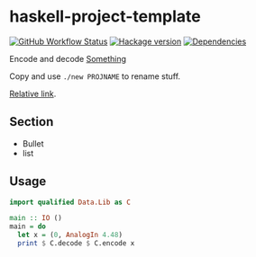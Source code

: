 # haskell-project-template

[![GitHub Workflow Status](https://img.shields.io/github/actions/workflow/status/sorki/haskell-project-template/ci.yaml?branch=main)](https://github.com/sorki/haskell-project-template/actions/workflows/ci.yaml)
[![Hackage version](https://img.shields.io/hackage/v/haskell-project-template.svg?color=success)](https://hackage.haskell.org/package/haskell-project-template)
[![Dependencies](https://img.shields.io/hackage-deps/v/haskell-project-template?label=Dependencies)](https://packdeps.haskellers.com/feed?needle=haskell-project-template)

Encode and decode [Something](https://example.org)

Copy and use `./new PROJNAME` to rename stuff.

[Relative link](app/Main.hs).

## Section

* Bullet
* list

## Usage

```haskell
import qualified Data.Lib as C

main :: IO ()
main = do
  let x = (0, AnalogIn 4.48)
  print $ C.decode $ C.encode x
```
